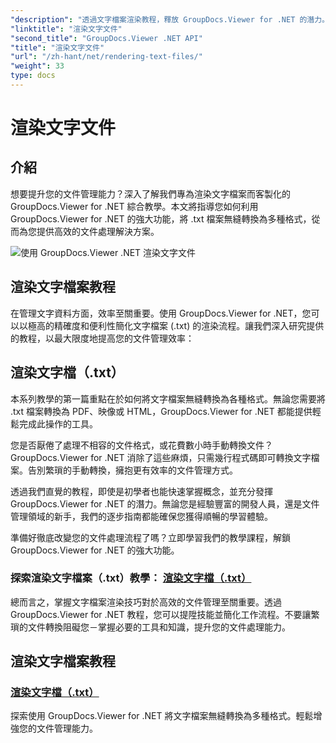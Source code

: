 ```yaml
---
"description": "透過文字檔案渲染教程，釋放 GroupDocs.Viewer for .NET 的潛力。將 .txt 檔案轉換為各種格式，增強文件管理。"
"linktitle": "渲染文字文件"
"second_title": "GroupDocs.Viewer .NET API"
"title": "渲染文字文件"
"url": "/zh-hant/net/rendering-text-files/"
"weight": 33
type: docs
---
```

# 渲染文字文件

## 介紹

想要提升您的文件管理能力？深入了解我們專為渲染文字檔案而客製化的 GroupDocs.Viewer for .NET 綜合教學。本文將指導您如何利用 GroupDocs.Viewer for .NET 的強大功能，將 .txt 檔案無縫轉換為多種格式，從而為您提供高效的文件處理解決方案。

![使用 GroupDocs.Viewer .NET 渲染文字文件](/viewer/rendering-text-files/image.png)

## 渲染文字檔案教程

在管理文字資料方面，效率至關重要。使用 GroupDocs.Viewer for .NET，您可以以極高的精確度和便利性簡化文字檔案 (.txt) 的渲染流程。讓我們深入研究提供的教程，以最大限度地提高您的文件管理效率：

## 渲染文字檔（.txt）

本系列教學的第一篇重點在於如何將文字檔案無縫轉換為各種格式。無論您需要將 .txt 檔案轉換為 PDF、映像或 HTML，GroupDocs.Viewer for .NET 都能提供輕鬆完成此操作的工具。 

您是否厭倦了處理不相容的文件格式，或花費數小時手動轉換文件？ GroupDocs.Viewer for .NET 消除了這些麻煩，只需幾行程式碼即可轉換文字檔案。告別繁瑣的手動轉換，擁抱更有效率的文件管理方式。

透過我們直覺的教程，即使是初學者也能快速掌握概念，並充分發揮 GroupDocs.Viewer for .NET 的潛力。無論您是經驗豐富的開發人員，還是文件管理領域的新手，我們的逐步指南都能確保您獲得順暢的學習體驗。

準備好徹底改變您的文件處理流程了嗎？立即學習我們的教學課程，解鎖 GroupDocs.Viewer for .NET 的強大功能。

### 探索渲染文字檔案（.txt）教學： [渲染文字檔（.txt）](./render-txt/)

總而言之，掌握文字檔案渲染技巧對於高效的文件管理至關重要。透過 GroupDocs.Viewer for .NET 教程，您可以提陞技能並簡化工作流程。不要讓繁瑣的文件轉換阻礙您－掌握必要的工具和知識，提升您的文件處理能力。
## 渲染文字檔案教程
### [渲染文字檔（.txt）](./render-txt/)
探索使用 GroupDocs.Viewer for .NET 將文字檔案無縫轉換為多種格式。輕鬆增強您的文件管理能力。